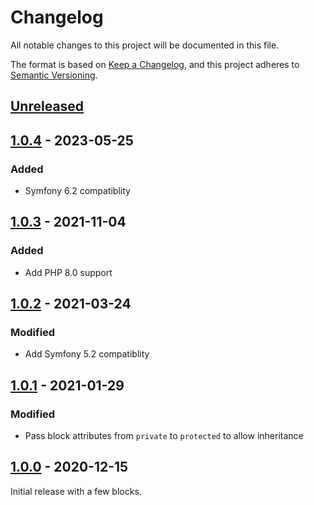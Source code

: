 # Changelog

All notable changes to this project will be documented in this file.

The format is based on [Keep a Changelog](https://keepachangelog.com/en/1.0.0/), and this project adheres
to [Semantic Versioning](https://semver.org/spec/v2.0.0.html).

## [Unreleased]

## [1.0.4] - 2023-05-25

### Added

- Symfony 6.2 compatiblity

## [1.0.3] - 2021-11-04

### Added

- Add PHP 8.0 support

## [1.0.2] - 2021-03-24

### Modified

- Add Symfony 5.2 compatiblity

## [1.0.1] - 2021-01-29

### Modified

- Pass block attributes from `private` to `protected` to allow inheritance

## [1.0.0] - 2020-12-15

Initial release with a few blocks.

[Unreleased]: https://github.com/umanit/block-collection-bundle/compare/1.0.4...HEAD

[1.0.4]: https://github.com/umanit/block-collection-bundle/compare/1.0.4...1.0.3

[1.0.3]: https://github.com/umanit/block-collection-bundle/compare/1.0.3...1.0.2

[1.0.2]: https://github.com/umanit/block-collection-bundle/compare/1.0.2...1.0.1

[1.0.1]: https://github.com/umanit/block-collection-bundle/compare/1.0.1...1.0.0

[1.0.0]: https://github.com/umanit/block-collection-bundle/releases/tag/1.0.0
